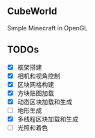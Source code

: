 ## CubeWorld

Simple Minecraft in OpenGL

## TODOs

- [x] 框架搭建
- [x] 相机和视角控制
- [x] 区块网格构建
- [x] 方块贴图加载
- [x] 动态区块加载和生成
- [ ] 地形生成
- [x] 多线程区块加载和生成
- [ ] 光照和着色
